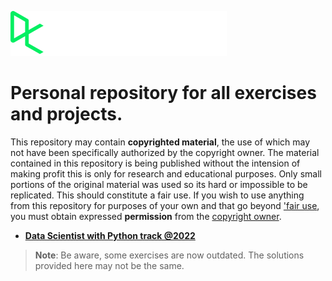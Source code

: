 <a href="https://www.datacamp.com/">![alt text](https://github.com/focuspy/DataCamp/blob/main/SVG/inverted.svg)<a>

# Personal repository for all exercises and projects.

This repository may contain **copyrighted material**, the use of which may not have been specifically authorized by the copyright owner. 
The material contained in this repository is being published without the intension of making profit this is only for research and educational purposes. 
Only small portions of the original material was used so its hard or impossible to be replicated.
This should constitute a fair use.
If you wish to use anything from this repository for purposes of your own and that go beyond ['fair use](https://copyrightalliance.org/faqs/what-is-fair-use/), you must obtain expressed **permission** from the [copyright owner](https://support.datacamp.com/hc/en-us/requests/new/).

- [**Data Scientist with Python track @2022**](https://www.datacamp.com/)

> **Note**: Be aware, some exercises are now outdated. The solutions provided here may not be the same.
